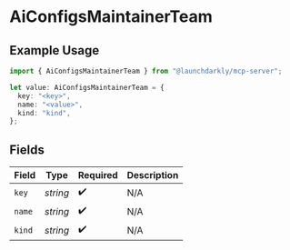 # AiConfigsMaintainerTeam

## Example Usage

```typescript
import { AiConfigsMaintainerTeam } from "@launchdarkly/mcp-server";

let value: AiConfigsMaintainerTeam = {
  key: "<key>",
  name: "<value>",
  kind: "kind",
};
```

## Fields

| Field              | Type               | Required           | Description        |
| ------------------ | ------------------ | ------------------ | ------------------ |
| `key`              | *string*           | :heavy_check_mark: | N/A                |
| `name`             | *string*           | :heavy_check_mark: | N/A                |
| `kind`             | *string*           | :heavy_check_mark: | N/A                |